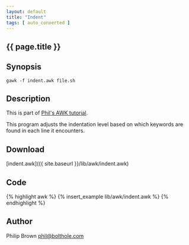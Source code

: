 ```yaml
---
layout: default
title: "Indent"
tags: [ auto_converted ]
---
```


## {{ page.title }}


## Synopsis

    gawk -f indent.awk file.sh

## Description

This is part of [Phil's AWK tutorial](http://www.bolthole.com/AWK.html).

This program adjusts the indentation level based on which keywords are
found in each line it encounters.


## Download

[indent.awk]({{ site.baseurl }}/lib/awk/indent.awk)


## Code

{% highlight awk %}
{% insert_example lib/awk/indent.awk %}
{% endhighlight %}


## Author

Philip Brown  phil@bolthole.com

